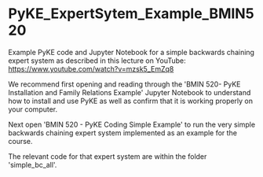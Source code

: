 # PyKE_ExpertSytem_Example_BMIN520
Example PyKE code and Jupyter Notebook for a simple backwards chaining expert system as described in this lecture on YouTube: https://www.youtube.com/watch?v=mzsk5_EmZq8

We recommend first opening and reading through the 'BMIN 520- PyKE Installation and Family Relations Example' Jupyter Notebook to understand how to install and use PyKE as well as confirm that it is working properly on your computer. 

Next open 'BMIN 520 - PyKE Coding Simple Example' to run the very simple backwards chaining expert system implemented as an example for the course. 

The relevant code for that expert system are within the folder 'simple_bc_all'.
